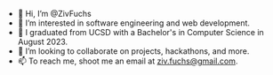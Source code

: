 - 👋 Hi, I’m @ZivFuchs
- 👀 I’m interested in software engineering and web development.
- 🌱 I graduated from UCSD with a Bachelor's in Computer Science in August 2023.
- 💞️ I’m looking to collaborate on projects, hackathons, and more.
- 📫 To reach me, shoot me an email at ziv.fuchs@gmail.com.

<!---
ZivFuchs/ZivFuchs is a ✨ special ✨ repository because its `README.md` (this file) appears on your GitHub profile.
You can click the Preview link to take a look at your changes.
--->
